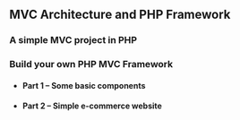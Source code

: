 ## MVC Architecture and PHP Framework

### A simple MVC project in PHP

### Build your own PHP MVC Framework

* #### Part 1 – Some basic components

* #### Part 2 – Simple e-commerce website
